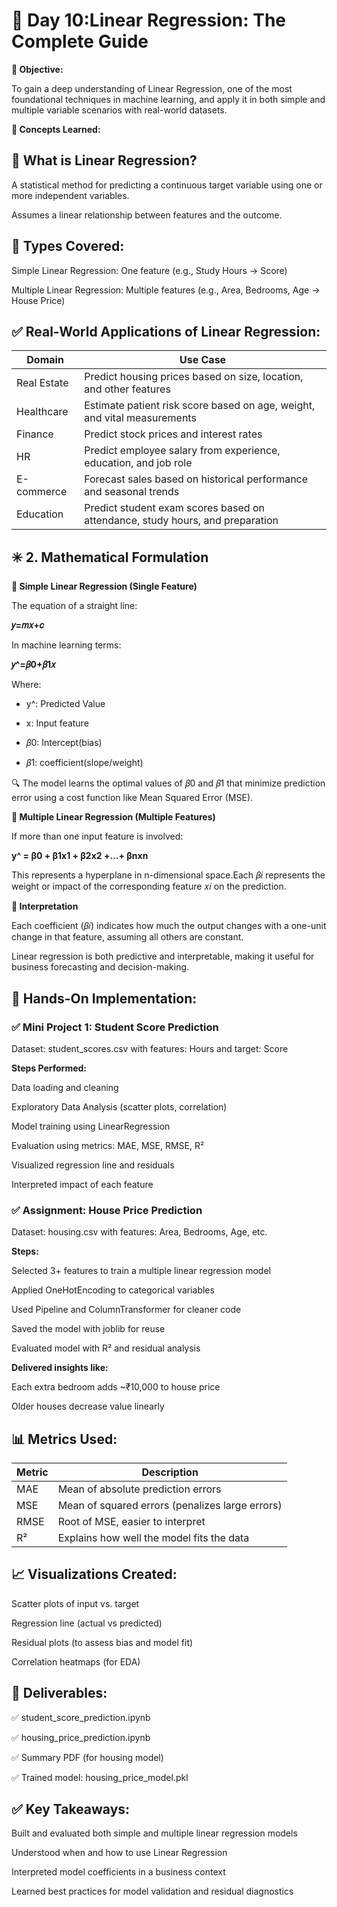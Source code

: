 # 📅 Day 10:Linear Regression: The Complete Guide

**🎯 Objective:**

To gain a deep understanding of Linear Regression, one of the most foundational techniques in machine learning, and apply it in both simple and multiple variable scenarios with real-world datasets.

**🧠 Concepts Learned:**

## 🔹 What is Linear Regression?

A statistical method for predicting a continuous target variable using one or more independent variables.

Assumes a linear relationship between features and the outcome.

## 🔹 Types Covered:

Simple Linear Regression: One feature (e.g., Study Hours → Score)

Multiple Linear Regression: Multiple features (e.g., Area, Bedrooms, Age → House Price)

## ✅ Real-World Applications of Linear Regression:

| **Domain**  | **Use Case**                                                                  |
| ----------- | ----------------------------------------------------------------------------- |
| Real Estate | Predict housing prices based on size, location, and other features            |
| Healthcare  | Estimate patient risk score based on age, weight, and vital measurements      |
| Finance     | Predict stock prices and interest rates                                       |
| HR          | Predict employee salary from experience, education, and job role              |
| E-commerce  | Forecast sales based on historical performance and seasonal trends            |
| Education   | Predict student exam scores based on attendance, study hours, and preparation |

## ✳️ 2. Mathematical Formulation

**📌 Simple Linear Regression (Single Feature)**

The equation of a straight line:

**𝑦=𝑚𝑥+𝑐**

In machine learning terms:

**𝑦^=𝛽0+𝛽1𝑥**

Where:

- y^: Predicted Value

- x: Input feature

- 𝛽0: Intercept(bias)

- 𝛽1: coefficient(slope/weight)

🔍 The model learns the optimal values of 𝛽0 and 𝛽1 that minimize prediction error using a cost function like Mean Squared Error (MSE).

**🧮 Multiple Linear Regression (Multiple Features)**

If more than one input feature is involved:

**y^ = β0 + β1x1 + β2x2 +…+ βnxn**

This represents a hyperplane in n-dimensional space.Each 𝛽𝑖 represents the weight or impact of the corresponding feature 𝑥𝑖
on the prediction.

**📘 Interpretation**

Each coefficient (𝛽𝑖) indicates how much the output changes with a one-unit change in that feature, assuming all others are constant.

Linear regression is both predictive and interpretable, making it useful for business forecasting and decision-making.

## 🧪 Hands-On Implementation:

### ✅ Mini Project 1: Student Score Prediction

Dataset: student_scores.csv with features: Hours and target: Score

**Steps Performed:**

Data loading and cleaning

Exploratory Data Analysis (scatter plots, correlation)

Model training using LinearRegression

Evaluation using metrics: MAE, MSE, RMSE, R²

Visualized regression line and residuals

Interpreted impact of each feature

### ✅ Assignment: House Price Prediction

Dataset: housing.csv with features: Area, Bedrooms, Age, etc.

**Steps:**

Selected 3+ features to train a multiple linear regression model

Applied OneHotEncoding to categorical variables

Used Pipeline and ColumnTransformer for cleaner code

Saved the model with joblib for reuse

Evaluated model with R² and residual analysis

**Delivered insights like:**

Each extra bedroom adds ~₹10,000 to house price

Older houses decrease value linearly

## 📊 Metrics Used:

| Metric | Description                                     |
| ------ | ----------------------------------------------- |
| MAE    | Mean of absolute prediction errors              |
| MSE    | Mean of squared errors (penalizes large errors) |
| RMSE   | Root of MSE, easier to interpret                |
| R²     | Explains how well the model fits the data       |

## 📈 Visualizations Created:

Scatter plots of input vs. target

Regression line (actual vs predicted)

Residual plots (to assess bias and model fit)

Correlation heatmaps (for EDA)

## 📁 Deliverables:

✅ student_score_prediction.ipynb

✅ housing_price_prediction.ipynb

✅ Summary PDF (for housing model)

✅ Trained model: housing_price_model.pkl

## ✅ Key Takeaways:

Built and evaluated both simple and multiple linear regression models

Understood when and how to use Linear Regression

Interpreted model coefficients in a business context

Learned best practices for model validation and residual diagnostics
